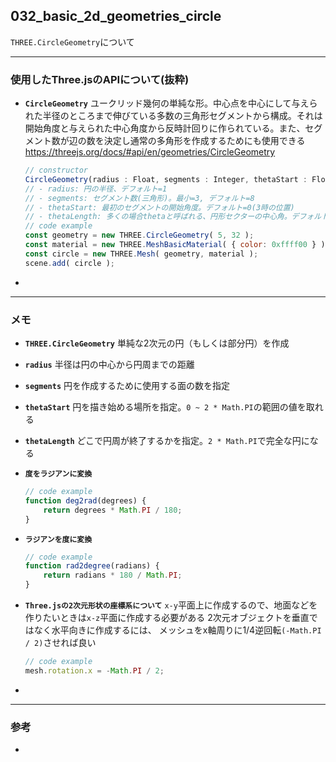 ## 032_basic_2d_geometries_circle

``THREE.CircleGeometry``について

---
### 使用したThree.jsのAPIについて(抜粋)

- **``CircleGeometry``**
  ユークリッド幾何の単純な形。中心点を中心にして与えられた半径のところまで伸びている多数の三角形セグメントから構成。それは開始角度と与えられた中心角度から反時計回りに作られている。また、セグメント数が辺の数を決定し通常の多角形を作成するためにも使用できる
  https://threejs.org/docs/#api/en/geometries/CircleGeometry

  ```javascript
  // constructor
  CircleGeometry(radius : Float, segments : Integer, thetaStart : Float, thetaLength : Float)
  // - radius: 円の半径、デフォルト=1
  // - segments: セグメント数(三角形)。最小=3, デフォルト=8
  // - thetaStart: 最初のセグメントの開始角度。デフォルト=0(3時の位置)
  // - thetaLength: 多くの場合thetaと呼ばれる、円形セクターの中心角。デフォルト=2*Piで完全な円
  // code example
  const geometry = new THREE.CircleGeometry( 5, 32 );
  const material = new THREE.MeshBasicMaterial( { color: 0xffff00 } );
  const circle = new THREE.Mesh( geometry, material );
  scene.add( circle );
  ```



- 

---
### メモ

- **``THREE.CircleGeometry``**
  単純な2次元の円（もしくは部分円）を作成

- **``radius``**
  半径は円の中心から円周までの距離

- **``segments``**
  円を作成するために使用する面の数を指定

- **``thetaStart``**
  円を描き始める場所を指定。``0 ~ 2 * Math.PI``の範囲の値を取れる

- **``thetaLength``**
  どこで円周が終了するかを指定。``2 * Math.PI``で完全な円になる

- **``度をラジアンに変換``**

  ```javascript
  // code example
  function deg2rad(degrees) {
      return degrees * Math.PI / 180;
  }
  ```

- **``ラジアンを度に変換``**

  ```javascript
  // code example
  function rad2degree(radians) {
      return radians * 180 / Math.PI;
  }
  ```

- **``Three.jsの2次元形状の座標系について``**
  ``x-y``平面上に作成するので、地面などを作りたいときは``x-z``平面に作成する必要がある
  2次元オブジェクトを垂直ではなく水平向きに作成するには、
  メッシュをx軸周りに1/4逆回転``(-Math.PI / 2)``させれば良い

  ```javascript
  // code example
  mesh.rotation.x = -Math.PI / 2;
  ```

- 

------

### 参考

- 
